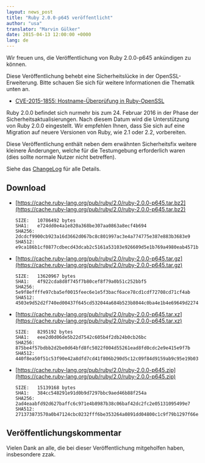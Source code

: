 ```yaml
---
layout: news_post
title: "Ruby 2.0.0-p645 veröffentlicht"
author: "usa"
translator: "Marvin Gülker"
date: 2015-04-13 12:00:00 +0000
lang: de
---
```


Wir freuen uns, die Veröffentlichung von Ruby 2.0.0-p645 ankündigen zu können.

Diese Veröffentlichung behebt eine Sicherheitslücke in der
OpenSSL-Erweiterung.
Bitte schauen Sie sich für weitere Informationen die Thematik unten
an.

* [CVE-2015-1855: Hostname-Überprüfung in Ruby-OpenSSL](https://www.ruby-lang.org/de/news/2015/04/13/ruby-openssl-hostname-matching-vulnerability/)

Ruby 2.0.0 befindet sich nurmehr bis zum 24. Februar 2016 in der Phase
der Sicherheitsaktualisierungen.
Nach diesem Datum wird die Unterstützung von Ruby 2.0.0 eingestellt.
Wir empfehlen Ihnen, dass Sie sich auf eine Migration auf neuere Versionen
von Ruby, wie 2.1 oder 2.2, vorbereiten.

Diese Veröffentlichung enthält neben dem erwähnten Sicherheitsfix
weitere kleinere Änderungen, welche für die Testumgebung erforderlich
waren (dies sollte normale Nutzer nicht betreffen).

Siehe das
[ChangeLog](https://svn.ruby-lang.org/repos/ruby/tags/v2_0_0_645/ChangeLog)
für alle Details.

## Download

* [https://cache.ruby-lang.org/pub/ruby/2.0/ruby-2.0.0-p645.tar.bz2](https://cache.ruby-lang.org/pub/ruby/2.0/ruby-2.0.0-p645.tar.bz2)

      SIZE:   10786492 bytes
      SHA1:   e724dd0e4a1e820a368be307aa0863a8ecf4b694
      SHA256: 2dcdcf9900cb923a16d3662d067bc8c801997ac3e4a774775e387e883b3683e9
      SHA512: e9ca186b1cf0877cdbecd43dcab2c5161a53103e926609d5e1b769a4980eab4571bfd0951788b4fc92dfd9d10175b0f5f36ea2c7289e575a9db9b62c02f93185

* [https://cache.ruby-lang.org/pub/ruby/2.0/ruby-2.0.0-p645.tar.gz](https://cache.ruby-lang.org/pub/ruby/2.0/ruby-2.0.0-p645.tar.gz)

      SIZE:   13620967 bytes
      SHA1:   4f922cda8d8f745f7b80cef8f79a0b51c252bbf5
      SHA256: 5e9f8effffe97cba5ef0015feec6e1e5f3bacf6ace78cd1cdf72708cd71cf4ab
      SHA512: 4503e9d52d2f740ed00437f645cd532044a684b523b8044c0ba4e1b4e69649d2274d5b94fc8273acbbc19d3bb3f15375b93de5140d39f973f2fbb746500633b8

* [https://cache.ruby-lang.org/pub/ruby/2.0/ruby-2.0.0-p645.tar.xz](https://cache.ruby-lang.org/pub/ruby/2.0/ruby-2.0.0-p645.tar.xz)

      SIZE:   8295192 bytes
      SHA1:   eee2d0d06de5b22d7542c605b4f2db24b0cb26bc
      SHA256: 875be4f57bdbb2d2be0d64bfd8fc5022f004d55261ead8fd0cdc2e9e415e9f7b
      SHA512: 440f8ea50f51c53f90e42a8dfd7cd41f806b290d5c12c09f84d9159ab9c95e19b036cd8a5dc788844da501b9fcd1fa8ad8352ef7417998debc1b43a61a4ea4dc

* [https://cache.ruby-lang.org/pub/ruby/2.0/ruby-2.0.0-p645.zip](https://cache.ruby-lang.org/pub/ruby/2.0/ruby-2.0.0-p645.zip)

      SIZE:   15139168 bytes
      SHA1:   384cc548291e91d0b9d7297bbc9aed46b88f254a
      SHA256: 2ad4eaabfd92d627baffc6c971e4b8987b38c06baf42dc2fc2e05131095499e7
      SHA512: 271373873570a0b47124cbc0232fff6be353264a0891dd04800c1c9f79b1297f66e0d4e817f474432b20cbf055c8f421548a11a6ec19b68dad16cc78f1ba9876

## Veröffentlichungskommentar

Vielen Dank an alle, die bei dieser Veröffentlichung mitgeholfen
haben, insbesondere zzak.
